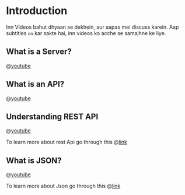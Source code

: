 # Introduction

Inn Videos bahut dhyaan se dekhein, aur aapas mei discuss karein. Aap subtitles `on` kar sakte hai, inn videos ko acche se samajhne ke liye.

## What is a Server?

@[youtube](Nu-18s6EeM8)

## What is an API?

@[youtube](s7wmiS2mSXY)

## Understanding REST API

@[youtube](7YcW25PHnAA)

To learn more about rest Api go through this @[link](https://guide.freecodecamp.org/rest-api/)

## What is JSON?

@[youtube](7mj-p1Os6QA)

To learn more about Json go through this @[link](https://guide.freecodecamp.org/javascript/standard-objects/json/json-syntax/)
